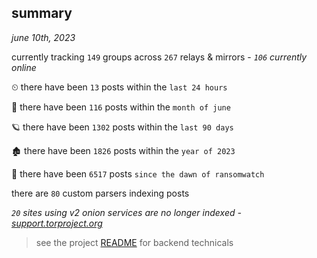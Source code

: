 
## summary
_june 10th, 2023_

currently tracking `149` groups across `267` relays & mirrors - _`106` currently online_

⏲ there have been `13` posts within the `last 24 hours`

🦈 there have been `116` posts within the `month of june`

🪐 there have been `1302` posts within the `last 90 days`

🏚 there have been `1826` posts within the `year of 2023`

🦕 there have been `6517` posts `since the dawn of ransomwatch`

there are `80` custom parsers indexing posts

_`20` sites using v2 onion services are no longer indexed - [support.torproject.org](https://support.torproject.org/onionservices/v2-deprecation/)_

> see the project [README](https://github.com/joshhighet/ransomwatch#ransomwatch--) for backend technicals
